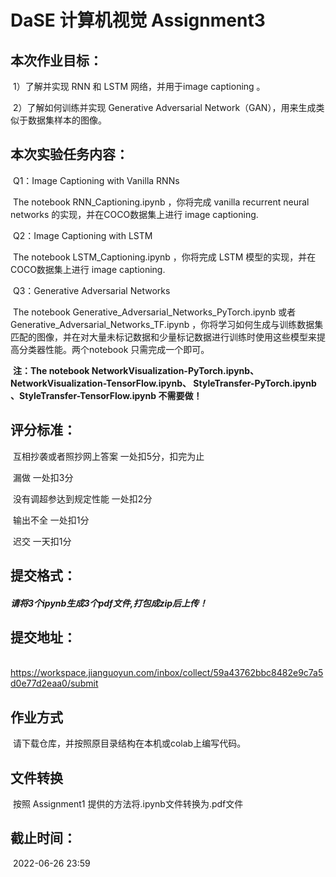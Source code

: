 # **DaSE 计算机视觉 Assignment3**

## **本次作业目标：**

​	    1）了解并实现 RNN 和 LSTM 网络，并用于image captioning 。	

​        2）了解如何训练并实现 Generative Adversarial Network（GAN），用来生成类似于数据集样本的图像。

## **本次实验任务内容：**

​         Q1：Image Captioning with Vanilla RNNs

​                 The notebook RNN_Captioning.ipynb ，你将完成 vanilla recurrent neural networks 的实现，并在COCO数据集上进行 image captioning.

​         Q2：Image Captioning with LSTM

​                 The notebook LSTM_Captioning.ipynb ，你将完成 LSTM 模型的实现，并在COCO数据集上进行 image captioning.

​         Q3：Generative Adversarial Networks 

​                 The notebook Generative_Adversarial_Networks_PyTorch.ipynb 或者 Generative_Adversarial_Networks_TF.ipynb ，你将学习如何生成与训练数据集匹配的图像，并在对大量未标记数据和少量标记数据进行训练时使用这些模型来提高分类器性能。两个notebook 只需完成一个即可。

​         **注：The notebook NetworkVisualization-PyTorch.ipynb、 NetworkVisualization-TensorFlow.ipynb、 StyleTransfer-PyTorch.ipynb 、StyleTransfer-TensorFlow.ipynb 不需要做！**

## **评分标准：**

​       互相抄袭或者照抄网上答案 一处扣5分，扣完为止



​       漏做 一处扣3分



​       没有调超参达到规定性能 一处扣2分



​       输出不全 一处扣1分



​       迟交 一天扣1分



## **提交格式：**

#####        请将3个ipynb生成3个pdf文件,打包成zip后上传！

## **提交地址：**

​      https://workspace.jianguoyun.com/inbox/collect/59a43762bbc8482e9c7a5d0e77d2eaa0/submit

## **作业方式**

​     请下载仓库，并按照原目录结构在本机或colab上编写代码。

## 文件转换

​     按照 Assignment1 提供的方法将.ipynb文件转换为.pdf文件

## **截止时间：**

​     2022-06-26 23:59